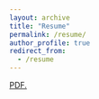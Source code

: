 ```yaml
---
layout: archive
title: "Resume"
permalink: /resume/
author_profile: true
redirect_from:
  - /resume
---
```

<a href="shashanksiripragada.github.io/files/Resume_latest.pdf" target="_blank">PDF.</a>

